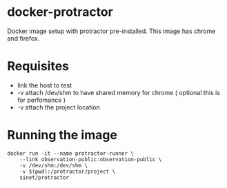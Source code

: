 # docker-protractor
Docker image setup with protractor pre-installed. This image has chrome and firefox.

# Requisites
* link the host to test
* -v attach /dev/shm to have shared memory for chrome ( optional this is for perfomance )
* -v attach the project location

# Running the image
```
docker run -it --name protractor-runner \
    --link observation-public:observation-public \
    -v /dev/shm:/dev/shm \
    -v $(pwd):/protractor/project \
    sinet/protractor
```
